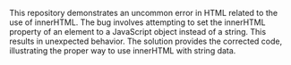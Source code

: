 This repository demonstrates an uncommon error in HTML related to the use of innerHTML.  The bug involves attempting to set the innerHTML property of an element to a JavaScript object instead of a string. This results in unexpected behavior. The solution provides the corrected code, illustrating the proper way to use innerHTML with string data.